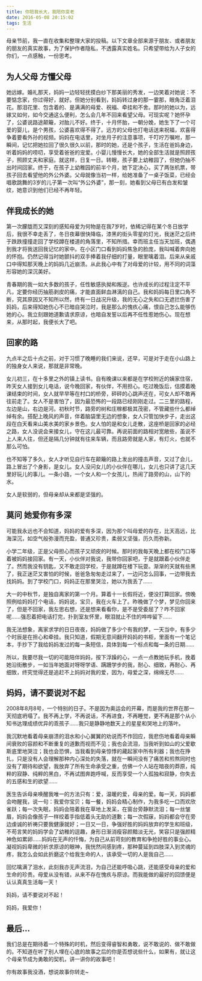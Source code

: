 ```yaml
---
title: 你陪我长大，我陪你变老
date: 2016-05-08 20:15:02
tags: 生活
---
```


母亲节前，我一直在收集和整理大家的投稿。以下文章全部来源于朋友、或者朋友的朋友的真实故事，为了保护作者隐私，不透露真实姓名。只希望带给为人子女的你们，一点感触，一份思考。

<!-- more -->
 
## 为人父母 方懂父母

她远嫁。婚礼那天，妈妈一边轻轻抚摸白纱下那美丽的秀发，一边笑着对她说：不要惦念家，你过得好，就好。但她分别看到，妈妈转过身的那一霎那，眼角泛着泪花。那泪花里、包含着的、是满满的母爱、祝福、牵挂和不舍。那时的她以为，远嫁又如何，如今交通这么便利，怎么会几年不回来看望父母。可现实呢？她怀孕了，公婆说路途颠簸，对胎儿不好。终于，十月怀胎，一朝分娩，她生下了一个可爱的婴儿，是个男孩，公婆喜欢得不得了。远方的父母也打电话送来祝福，欢喜得争着要看外孙的视频。妈妈在电话里，对坐月子的注意事项，千叮咛万嘱咐，那一瞬间，记忆把她拉回了很久很久以前，那时的她，还是个孩子，生活在爸妈身边，听着妈妈的唠叨，享受着爸爸的宠爱。小婴儿慢慢长大，她的全部生活就是照顾孩子，照顾丈夫和家庭。就这样，日复一日。转眼，孩子要上幼稚园了，但她仍抽不出时间回家。终于，在孩子上幼稚园的前半个月，她下定决心，买了两张机票，带孩子回去看望他的外公外婆。父母就像当初一样，给她准备了一桌子饭菜，已经会唱歌跳舞的3岁的儿子第一次叫“外公外婆”，那一刻，她看到父母已有白发和皱纹，她意识到他们已经不再年轻。
 
## 伴我成长的她

第一次朦胧而又深刻的感知母爱为何物是在我7岁时，依稀记得在某个冬日放学后，我很不幸走丢了，冬日夜幕很快降临，漆黑的街头零星的灯光，我迷茫之后终于跌跌撞撞走回了学校蹲在楼道的角落里，不知所措。幸而班主任当天加班，偶遇到我才将我送回我记忆的家中。在小区门口看到妈妈焦急的脸庞，我叫喊着奔向她的怀抱。仍然记得当时她颤抖的双手捧着我仔细的打量，眼里噙着泪。后来从亲戚口中得知那天晚上的妈妈几近崩溃。从此我心中有了对母爱的计较，用不同的词藻形容她的深沉美好。

青春期的我一如大多数的孩子，任性敏感执拗和叛逆。也许成长的过程注定不平凡，定要你经历抽筋剥皮的痛，才能直面鲜血淋漓的自己。我和妈妈每日里口角不断，究其原因又不知所以然，终有一日战况升级，我的无心之失和口无遮拦伤害了妈妈，后来得知她伤心不已暗自哭泣时，我是那么的愧疚心痛，恨自己怎么能够伤她的心。我立刻跟她道歉请求原谅，也暗自发誓以后再不任性惹她伤心。现在想来，从那时起，我便长大了吧。
 
## 回家的路

九点半之后十点之前，对于习惯了晚睡的我们来说，还早，可是对于走在小山路上的独身女人来说，那就是非常晚。

女儿初三，在十多里之外的镇上读书。自有晚课以来都是在学校附近的姨家住宿，昨天女人接到女儿电话，说今晚回家，有伙伴，不用担心。吃过晚饭后，估摸着晚课结束的时间，女人就早早等在村口的桥旁，砰砰的心跳声还在，可女人却不敢再往前走了。女人不是害怕了，因为最恐怖的一段路已经刚刚走过。二三里的路程，左边是山，右边是河。初秋时节，路旁的树和庄稼都极其茂密，不管藏些什么都绰绰有余。搭配上晚风的声音，伴着脑袋里无边的想象，女人只管加快步子，走出这段在白天看来山美水美的家乡景色。女人怕的是和女儿走散，这座桥是回家的必经之路，女人没说会来接女儿，守在这儿最可靠。再说前面的路相对宽敞些，虽说不上人来人往，但还是隔几分钟就有往来车辆，而且路旁就是人家，有灯火，也就不那么可怕。

也不知等了多久，女人才听见自行车在颠簸的路上发出的撞击声音，又过了会儿，路上冒出了个身影，是女儿。女人没问女儿的小伙伴在哪儿，女儿也只讲了这几天里好玩儿的事儿。一条小路，一个女人和一个女孩儿，热闹了路旁的山，山下的水。

女人是软弱的，但母亲却从来都是坚强的。
 
## 莫问 她爱你有多深

可能我永远也不会知道，妈妈的爱有多深，因为那个叫母爱的存在，比天高远，比海深沉，如空气般弥漫而充盈，普通又珍贵，柔弱又坚强，历久而弥新。

小学二年级，正是父母担心而孩子又顽皮的时候。那时的我每天晚上都在校门口等着被妈妈接回家。有一天，小伙伴对我说，我带你回家吧，于是就跟着小伙伴走了。然而我没有钥匙，又不敢走回学校，于是就蹲在楼下玩耍。渐渐的天就有些黑了，我正迷茫又害怕的时候，爸爸急匆匆走过来了，一边问怎么回事，一边带我去找妈妈。到了学校门口，妈妈正在那里哭泣，她以为我丢了……

大一的中秋节，是独自离家的第一个月。算着十一长假将近，便没打算回家。傍晚照例给妈妈打个电话，妈妈说，宝贝，我在火车上了。昨晚做了个梦，梦见你回来了，但是不回家，我左思右想，还是想来看看你，是不是受委屈了？咋不回家呢……强忍着把电话打完，扑到室友怀里，眼泪就止不住的哗哗留下……

我无法想象，离家求学的日日夜夜，妈妈做了多少个有我的梦，一天当中，有多少个时辰是在担心和牵挂。我只知道，假期无意间翻开妈妈的书柜，里面有一个笔记本，手抄下了我给妈妈发过的每一条短信，具体到每一个标点和每一条的日期……

所以，我要尽我一切的可能陪伴妈妈，按下浮躁的心，一点一点教她玩手机，挽着她沿街散步，一如当年她面对呀呀学语、蹒跚学步的我，耐心、细致，再耐心、再细致，终究觉得还是追赶不上妈妈对我的爱，因为，母爱之深，绵绵无尽……
 
## 妈妈，请不要说对不起

2008年8月8号，一个特别的日子。不是因为奥运会的开幕，而是我的世界在那一天彻底坍塌了。我不再上学，不再说话，不再进食，不再睡觉，更不再是那个从小知书达理成绩优异的乖孩子……我只是静静地数天上的星星和哭地上的落叶。

我沉默地看着母亲崩溃的泪水和小心翼翼的劝说而不作回应，我悲伤地看着母亲瞬间衰败的容颜和不断重复的道歉而视而不见；我也会流泪，当我听到如山的父爱歇斯底里地哭泣；我也会恐惧，当我看到母亲惊悸的藏起家中所有利器；我也在挣扎，只是没有人会理解那种内心深处的失落，就在一瞬间没有了痛苦和煎熬同时也没有了期待和欲望，我放弃了所有生命承受之重，仿佛一个人站在暗夜的莽原，纯粹的寂静、纯粹的黑白，不再试图奔跑呼喊，反而享受一个人孤独和寂静，你失去的五感和生的欲望……

医生告诉母亲唤醒我唯一的方法只有：爱，温暖的爱，母亲的爱。每一天，妈妈都会吻醒我，说一句：我爱你宝贝；每一餐，妈妈会精心制作，为我多吃一口而欢欣雀跃；每一次失眠，妈妈会陪着我在草地上发呆，在窗台旁静默流泪；每一丝皱眉，妈妈会像孩子一样绞着手指低着头无助的道歉；每一次假寐，妈妈都会守在旁边虔诚的祈祷只要我健康就好；一日又一日，争强好胜的妈妈放弃的学生和班级，不苟言笑的妈妈学会了幼稚的逗趣，身形日渐消瘦容颜黯淡无光，笑容只是强颜精神危如累卵……妈妈在无声的忏悔，为自己从前苛刻的教育和争抢好胜的事业心。凝视妈妈卑微的祈求原谅的眼神，我恍然间感到疼，那种蔓延到四肢深入到灵魂的疼，我怎么会如此折磨这个给我生命的人，该承受一切的人是我自己……

回忆噙满了泪水，此刻我亦无声流泪，为自己还能呼吸心跳，还能感受母亲的爱和生命的珍贵。母爱从没有错，从来不存在愧疚与原谅。而我能做的最好的回馈便是认认真真生活每一天！

妈妈，请不要说对不起！

妈妈，我爱你！

## 最后…
 
我们总是在期待着一个特殊的时机，然后变得睿智和勇敢，说不敢说的、做不敢做的。不知道在听了别人埋在心底的故事之后的你是否想说些什么，如果有，就让这个母亲节成为勇敢的契机，讲一讲你的故事吧！

你有故事我没酒，想说故事你转走~